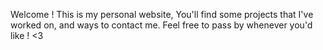Welcome ! This is my personal website, You'll find some projects that I've worked on, and ways to contact me.
Feel free to pass by whenever you'd like ! <3
